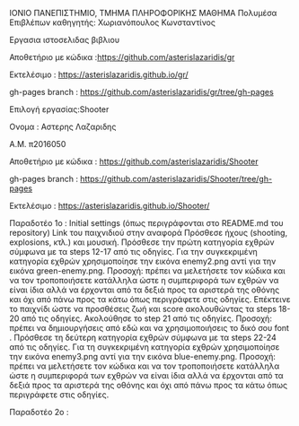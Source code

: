 ΙΟΝΙΟ ΠΑΝΕΠΙΣΤΗΜΙΟ, ΤΜΗΜΑ ΠΛΗΡΟΦΟΡΙΚΗΣ
ΜΑΘΗΜΑ
Πολυμέσα
Επιβλέπων καθηγητής: Χωριανόπουλος Κωνσταντίνος

Εργασια ιστοσελιδας βιβλιου


Αποθετήριο με κώδικα :https://github.com/asterislazaridis/gr

Εκτελέσιμο : https://asterislazaridis.github.io/gr/

gh-pages branch : https://github.com/asterislazaridis/gr/tree/gh-pages


Επιλογή εργασίας:Shooter 

Ονομα : Αστερης Λαζαριδης

Α.Μ. π2016050 

Αποθετήριο με κώδικα : https://github.com/asterislazaridis/Shooter

gh-pages branch : https://github.com/asterislazaridis/Shooter/tree/gh-pages

Εκτελέσιμο : https://asterislazaridis.github.io/Shooter/

Παραδοτέο 1ο : Initial settings (όπως περιγράφονται στο README.md του repository)
  Link του παιχνιδιού στην αναφορά
  Πρόσθεσε ήχους (shooting, explosions, κτλ.) και μουσική.
  Πρόσθεσε την πρώτη κατηγορία εχθρών σύμφωνα με τα steps 12-17 από τις οδηγίες. Για την συγκεκριμένη κατηγορία εχθρών χρησιμοποίησε την     εικόνα enemy2.png αντί για την εικόνα green-enemy.png. Προσοχή: πρέπει να μελετήσετε τον κώδικα και να τον τροποποιήσετε κατάλληλα ώστε η   συμπεριφορά των εχθρών να είναι ίδια αλλά να έρχονται από τα δεξιά προς τα αριστερά της οθόνης και όχι από πάνω προς τα κάτω όπως           περιγράφετε στις οδηγίες.
  Επέκτεινε το παιχνίδι ώστε να προσθέσεις ζωή και score ακολουθώντας τα steps 18-20 από τις οδηγίες.
  Ακολούθησε το step 21 από τις οδηγίες. Προσοχή: πρέπει να δημιουργήσεις από εδώ και να χρησιμοποιήσεις το δικό σου font .
  Πρόσθεσε τη δεύτερη κατηγορία εχθρών σύμφωνα με τα steps 22-24 από τις οδηγίες. Για τη συγκεκριμένη κατηγορία εχθρών χρησιμοποίησε την εικόνα enemy3.png αντί για την εικόνα blue-enemy.png. Προσοχή: πρέπει να μελετήσετε τον κώδικα και να τον τροποποιήσετε κατάλληλα ώστε η συμπεριφορά των εχθρών να είναι ίδια αλλά να έρχονται από τα δεξιά προς τα αριστερά της οθόνης και όχι από πάνω προς τα κάτω όπως περιγράφετε στις οδηγίες.

Παραδοτέο 2ο :
